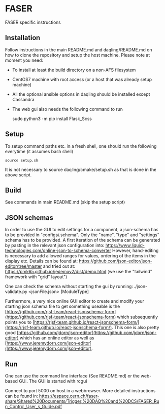 # FASER

FASER specific instructions

## Installation

Follow instructions in the main README.md and daqling/README.md on how to clone the repository
and setup the host machine. Please note at moment you need:
  * To install at least the build directory on a non-AFS filesystem 
  * CentOS7 machine with root access (or a host that was already setup machine)
  * All the optional ansible options in daqling should be installed except Cassandra
  * The web gui also needs the following command to run

    sudo python3 -m pip install Flask_Scss

## Setup

To setup command paths etc. in a fresh shell, one should run the following everytime (it assumes bash shell)

    source setup.sh

It is not necessary to source daqling/cmake/setup.sh as that is done in the above script.

## Build

See commands in main README.md (skip the setup script)

## JSON schemas

In order to use the GUI to edit settings for a component, a json-schema
has to be provided in "configs/<moduleName>.schema". Only the "name",
"type" and "settings" schema has to be provided. A first iteration of the
schema can be generated by pasting in the relevant json configuration into:
  https://www.liquid-technologies.com/online-json-to-schema-converter
However, hand-editing is necessary to add allowed ranges for values,
ordering of the items in the display etc. Details can be found at:
  https://github.com/json-editor/json-editor/tree/master
and tried out at:
  https://pmk65.github.io/jedemov2/dist/demo.html
(we use the "tailwind" framework with "grid" layout")

One can check the schema without starting the gui by running:
  ./json-validate.py <jsonFile.json> [ModuleType]
  
Furthermore, a very nice online GUI editor to create and modify your starting
json schema file to get something useable is the [https://github.com/rjsf-team/react-jsonschema-form](https://github.com/rjsf-team/react-jsonschema-form)
which subsequently points you to [https://rjsf-team.github.io/react-jsonschema-form/](https://rjsf-team.github.io/react-jsonschema-form/). This 
one is also pretty good [https://github.com/jdorn/json-editor](https://github.com/jdorn/json-editor) which has an
online editor as well as [https://www.jeremydorn.com/json-editor](https://www.jeremydorn.com/json-editor).


## Run 

One can use the command line interface (See README.md) or the web-based GUI. 
The GUI is started with
    rcgui

Connect to port 5000 on host in a webbrowser. More detailed instructions can be found in:
https://espace.cern.ch/faser-share/Shared%20Documents/Trigger,%20DAQ%20and%20DCS/FASER_Run_Control_User_s_Guide.pdf

